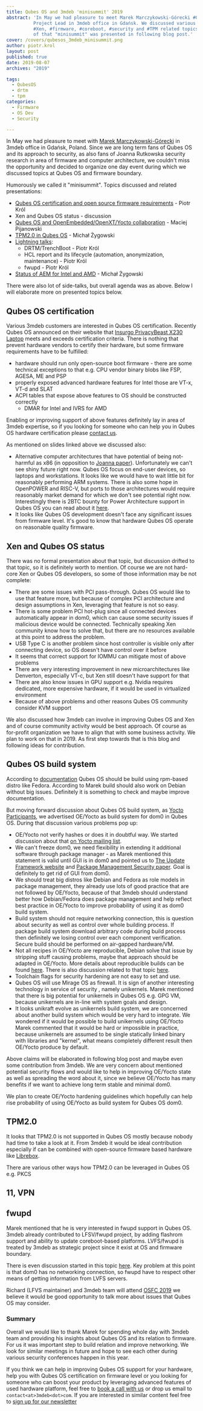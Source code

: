 ```yaml
---
title: Qubes OS and 3mdeb 'minisummit' 2019
abstract: 'In May we had pleasure to meet Marek Marczykowski-Górecki #QubesOS
          Project Lead in 3mdeb office in Gdańsk. We discussed various #QubesOS,
          #Xen, #firmware, #coreboot, #security and #TPM related topics. Results
          of that "minisummit" was presented in following blog post.'
cover: /covers/qubesos_3mdeb_minisummit.png
author: piotr.krol
layout: post
published: true
date: 2019-08-07
archives: "2019"

tags:
  - QubesOS
  - drtm
  - tpm
categories:
  - Firmware
  - OS Dev
  - Security

---
```


In May we had pleasure to meet with
[Marek Marczykowski-Górecki](https://www.qubes-os.org/team/) in 3mdeb office in
Gdańsk, Poland. Since we are long term fans of Qubes OS and its approach to
security, as also fans of Joanna Rutkowska security research in area of firmware
and computer architecture, we couldn't miss the opportunity and decided to
organize one day event during which we discussed topics at Qubes OS and firmware
boundary.

Humorously we called it "minisummit". Topics discussed and related
presentations:

- [Qubes OS certification and open source firmware requirements](https://shop.3mdeb.com/wp-content/uploads/2021/06/Qubes-Hardware-Certification.pdf)
  \- Piotr Król
- Xen and Qubes OS status - discussion
- [Qubes OS and OpenEmbedded/OpenXT/Yocto collaboration](https://shop.3mdeb.com/wp-content/uploads/2021/06/Qubes-build-system.pdf)
  \- Maciej Pijanowski
- [TPM2.0 in Qubes OS](https://shop.3mdeb.com/wp-content/uploads/2021/06/TPM-2.0.pdf)
  \- Michał Żygowski
- [Lightning talks](https://shop.3mdeb.com/wp-content/uploads/2021/06/Lightning-Talks.pdf):
  - DRTM/TrenchBoot - Piotr Król
  - HCL report and its lifecycle (automation, anonymization, maintenance) -
    Piotr Król
  - fwupd - Piotr Król
- [Status of AEM for Intel and AMD](https://shop.3mdeb.com/wp-content/uploads/2021/06/Anti-Evil-Maid.pdf)
  \- Michał Żygowski

There were also lot of side-talks, but overall agenda was as above. Below I will
elaborate more on presented topics below.

## Qubes OS certification

Various 3mdeb customers are interested in Qubes OS certification. Recently Qubes
OS announced on their website that
[Insurgo PrivacyBeast X230 Laptop](https://www.qubes-os.org/news/2019/07/18/insurgo-privacybeast-qubes-certification/)
meets and exceeds certification criteria. There is nothing that prevent hardware
vendors to certify their hardware, but some firmware requirements have to be
fulfilled:

- hardware should run only open-source boot firmware - there are some technical
  exceptions to that e.g. CPU vendor binary blobs like FSP, AGESA, ME and PSP
- properly exposed advanced hardware features for Intel those are VT-x, VT-d and
  SLAT
- ACPI tables that expose above features to OS should be constructed correctly
  - DMAR for Intel and IVRS for AMD

Enabling or improving support of above features definitely lay in area of 3mdeb
expertise, so if you looking for someone who can help you in Qubes OS hardware
certification please
[contact us](https://calendly.com/3mdeb/consulting-remote-meeting).

As mentioned on slides linked above we discussed also:

- Alternative computer architectures that have potential of being not-harmful as
  x86 (in opposition to
  [Joanna paper](https://blog.invisiblethings.org/papers/2015/x86_harmful.pdf)).
  Unfortunately we can't see shiny future right now. Qubes OS focus on end-user
  devices, so laptops and workstations. It looks like we would have to wait
  little bit for reasonably performing ARM systems. There is also some hope in
  OpenPOWER and RISC-V, but ports to those architectures would require
  reasonably market demand for which we don't see potential right now.
  Interestingly there is 2BTC bounty for Power Architecture support in Qubes OS
  you can read about it
  [here](https://github.com/QubesOS/qubes-issues/issues/4318).
- It looks like Qubes OS development doesn't face any significant issues from
  firmware level. It's good to know that hardware Qubes OS operate on reasonable
  quality firmware.

## Xen and Qubes OS status

There was no formal presentation about that topic, but discussion drifted to
that topic, so it is definitely worth to mention. Of course we are not hard-core
Xen or Qubes OS developers, so some of those information may be not complete:

- There are some issues with PCI pass-through. Qubes OS would like to use that
  feature more, but because of complex PCI architecture and design assumptions
  in Xen, leveraging that feature is not so easy.
- There is some problem PCI hot-plug since all connected devices automatically
  appear in dom0, which can cause some security issues if malicious device would
  be connected. Technically speaking Xen community know how to solve that, but
  there are no resources available at this point to address the problem.
- USB Type C is another problem since host controller is visible only after
  connecting device, so OS doesn't have control over it before
- It seems that correct support for IOMMU can mitigate most of above problems
- There are very interesting improvement in new microarchitectures like
  Denverton, especially VT-c, but Xen still doesn't have support for that
- There are also know issues in GPU support e.g. Nvidia requires dedicated, more
  expensive hardware, if it would be used in virtualized environment
- Because of above problems and other reasons Qubes OS community consider KVM
  support

We also discussed how 3mdeb can involve in improving Qubes OS and Xen and of
course community activity would be best approach. Of course as for-profit
organization we have to align that with some business activity. We plan to work
on that in 2019. As first step towards that is this blog and following ideas for
contribution.

## Qubes OS build system

According to [documentation](https://www.qubes-os.org/doc/qubes-builder/) Qubes
OS should be build using rpm-based distro like Fedora. According to Marek build
should also work on Debian without big issues. Definitely it is something to
check and maybe improve documentation.

But moving forward discussion about Qubes OS build system, as
[Yocto Participants](https://www.yoctoproject.org/ecosystem/participants/), we
advertised OE/Yocto as build system for dom0 in Qubes OS. During that discussion
various problems pop up:

- OE/Yocto not verify hashes or does it in doubtful way. We started discussion
  about that
  [on Yocto mailing list](https://lists.yoctoproject.org/pipermail/yocto/2019-June/045574.html).
- We can't freeze dom0, we need flexibility in extending it additional software
  through package manager - as Marek mentioned this statement is valid until GUI
  is in dom0 and pointed us to
  [The Update Framework website](https://theupdateframework.github.io/) and
  [Package Management Security paper](https://theupdateframework.github.io/papers/package-management-security-tr08-02.pdf?raw=true).
  Goal is definitely to get rid of GUI from dom0.
- We should treat big distros like Debian and Fedora as role models in package
  management, they already use lots of good practice that are not followed by
  OE/Yocto, because of that 3mdeb should understand better how Debian/Fedora
  does package management and help reflect best practice in OE/Yocto to improve
  probability of using it as dom0 build system.
- Build system should not require networking connection, this is question about
  security as well as control over whole building process. If package build
  system download arbitrary code during build process then definitely we losing
  control over each component verification. Secure build should be performed on
  air-gapped hardware/VM.
- Not all recipes in OE/Yocto are reproducible, Debian solve that issue by
  stripping stuff causing problems, maybe that approach should be adapted in
  OE/Yocto. More details about reproducible builds can be found
  [here](https://reproducible-builds.org/docs/). There is also discussion
  related to that topic
  [here](https://lists.reproducible-builds.org/pipermail/rb-general/2019-June/001580.html).
- Toolchain flags for security hardening are not easy to set and use.
- Qubes OS will use Mirage OS as firewall. It is sign of another interesting
  technology in service of security , namely unikernels. Marek mentioned that
  there is big potential for unikernels in Qubes OS e.g. GPG VM, because
  unikernels are in-line with system goals and design.
- It looks unikraft evolve as unikernels build system, we are concerned about
  another build system which would be very hard to integrate. We wondered if it
  would be possible to build unikernels using OE/Yocto Marek commented that it
  would be hard or impossible in practice, because unikernels are assumed to be
  single statically linked binary with libraries and "kernel", what means
  completely different result then OE/Yocto produce by default.

Above claims will be elaborated in following blog post and maybe even some
contribution from 3mdeb. We are very concern about mentioned potential security
flows and would like to help in improving OE/Yocto state as well as spreading
the word about it, since we believe OE/Yocto has many benefits if we want to
achieve long term stable and minimal dom0.

We plan to create OE/Yocto hardening guidelines which hopefully can help rise
probability of using OE/Yocto as build system for Qubes OS dom0.

## TPM2.0

It looks that TPM2.0 is not supported in Qubes OS mostly because nobody had time
to take a look at it. From 3mdeb it would be ideal contribution especially if
can be combined with open-source firmware based hardware like
[Librebox](https://web.archive.org/web/20190527025638/https://shop.3mdeb.com/product/librebox/).

There are various other ways how TPM2.0 can be leveraged in Qubes OS e.g. PKCS

## 11, VPN

## fwupd

Marek mentioned that he is very interested in fwupd support in Qubes OS. 3mdeb
already contributed to LFSV/fwupd project, by adding flashrom support and
ability to update coreboot-based platforms. LVFS/fwupd is treated by 3mdeb as
strategic project since it exist at OS and firmware boundary.

There is even discussion started in this topic
[here](https://github.com/QubesOS/qubes-issues/issues/4855). Key problem at this
point is that dom0 has no networking connection, so fwupd have to respect other
means of getting information from LVFS servers.

Richard (LFVS maintainer) and 3mdeb team will attend
[OSFC 2019](https://osfc.io/) we believe it would be good opportunity to talk
more about issues that Qubes OS may consider.

### Summary

Overall we would like to thank Marek for spending whole day with 3mdeb team and
providing his insights about Qubes OS and its relation to firmware. For us it
was important step to build relation and improve networking. We look for similar
meetings in future and hope to see each other during various security
conferences happen in this year.

If you think we can help in improving Qubes OS support for your hardware, help
you with Qubes OS certification on firmware level or you looking for someone who
can boost your product by leveraging advanced features of used hardware
platform, feel free to
[book a call with us](https://calendly.com/3mdeb/consulting-remote-meeting) or
drop us email to `contact<at>3mdeb<dot>com`. If you are interested in similar
content feel free to [sign up for our newsletter](https://newsletter.3mdeb.com/subscription/PW6XnCeK6)
